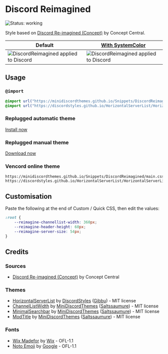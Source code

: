 [preview]: https://minidiscordthemes.github.io/Snippets/DiscordReimagined/preview.avif
[previewColor]: https://minidiscordthemes.github.io/Snippets/DiscordReimagined/previewColor.avif
[SystemColor]: https://github.com/MiniDiscordThemes/SystemColor

# Discord Reimagined
![Status: working](https://img.shields.io/badge/status-working-green?style=flat-square)

Style based on [Discord Re-imagined (Concept)](https://www.youtube.com/watch?v=7gyZyg3jC2w) by Concept Central.

| Default                                          | [With SystemColor][SystemColor]                       |
| ------------------------------------------------ | ----------------------------------------------------- |
| ![DiscordReimagined applied to Discord][preview] | ![DiscordReimagined applied to Discord][previewColor] |

## Usage
### `@import`
```css
@import url("https://minidiscordthemes.github.io/Snippets/DiscordReimagined/main.css");
@import url("https://discordstyles.github.io/HorizontalServerList/HorizontalServerList.theme.css");
```
### Replugged automatic theme
[Install now](https://replugged.dev/install?identifier=net.saltssaumure.DiscordReimagined)
### Replugged manual theme
[Download now](https://github.com/MiniDiscordThemes/Snippets/releases/latest/download/net.saltssaumure.DiscordReimagined.asar)
### Vencord online theme
```
https://minidiscordthemes.github.io/Snippets/DiscordReimagined/main.css
https://discordstyles.github.io/HorizontalServerList/HorizontalServerList.theme.css
```

## Customisation
Paste the following at the end of Custom / Quick CSS, then edit the values:
```css
:root {
    --reimagine-channellist-width: 360px;
    --reimagine-header-height: 60px;
    --reimagine-server-size: 54px;
}
```

## Credits
### Sources
- [Discord Re-imagined (Concept)](https://www.youtube.com/watch?v=7gyZyg3jC2w) by Concept Central

### Themes
- [HorizontalServerList](https://github.com/DiscordStyles/HorizontalServerList) by [DiscordStyles](https://github.com/DiscordStyles) ([Gibbu](https://github.com/Gibbu)) - MIT license
- [ChannelListWidth](https://github.com/MiniDiscordThemes/Snippets/blob/main/themes/ChannelListWidth) by [MiniDiscordThemes](https://github.com/MiniDiscordThemes) ([Saltssaumure](https://github.com/Saltssaumure)) - MIT license
- [MinimalSearchbar](https://github.com/MiniDiscordThemes/Snippets/blob/main/themes/MinimalSearchbar) by [MiniDiscordThemes](https://github.com/MiniDiscordThemes) ([Saltssaumure](https://github.com/Saltssaumure)) - MIT license
- [ModTitle](https://github.com/MiniDiscordThemes/Snippets/blob/main/themes/ModTitle) by [MiniDiscordThemes](https://github.com/MiniDiscordThemes) ([Saltssaumure](https://github.com/Saltssaumure)) - MIT license

### Fonts
- [Wix Madefor](https://github.com/wix-incubator/wixmadefor) by [Wix](https://github.com/wix-incubator) - OFL-1.1
- [Noto Emoji](https://github.com/google/fonts/tree/main/ofl/notoemoji) by [Google](https://github.com/google) - OFL-1.1